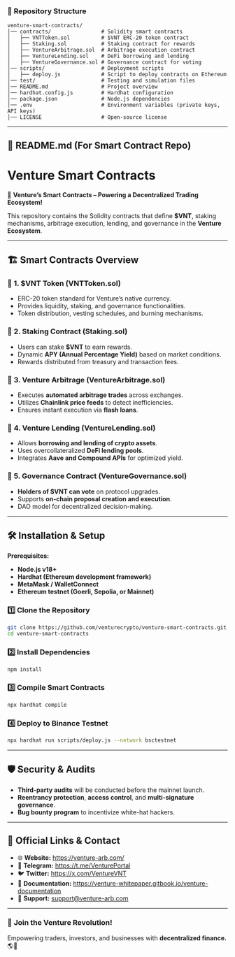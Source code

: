 ### 📂 **Repository Structure**
```
venture-smart-contracts/
│── contracts/                # Solidity smart contracts
│   ├── VNTToken.sol          # $VNT ERC-20 token contract
│   ├── Staking.sol           # Staking contract for rewards
│   ├── VentureArbitrage.sol  # Arbitrage execution contract
│   ├── VentureLending.sol    # DeFi borrowing and lending
│   ├── VentureGovernance.sol # Governance contract for voting
│── scripts/                  # Deployment scripts
│   ├── deploy.js             # Script to deploy contracts on Ethereum
│── test/                     # Testing and simulation files
│── README.md                 # Project overview
│── hardhat.config.js         # Hardhat configuration
│── package.json              # Node.js dependencies
│── .env                      # Environment variables (private keys, API keys)
│── LICENSE                   # Open-source license
```

---

## 📜 **README.md (For Smart Contract Repo)**

# **Venture Smart Contracts**
🚀 **Venture’s Smart Contracts – Powering a Decentralized Trading Ecosystem!**  

This repository contains the Solidity contracts that define **$VNT**, staking mechanisms, arbitrage execution, lending, and governance in the **Venture Ecosystem**.

---

## 🏗 **Smart Contracts Overview**

### 📌 **1. $VNT Token (VNTToken.sol)**
- ERC-20 token standard for Venture’s native currency.
- Provides liquidity, staking, and governance functionalities.
- Token distribution, vesting schedules, and burning mechanisms.

### 📌 **2. Staking Contract (Staking.sol)**
- Users can stake **$VNT** to earn rewards.
- Dynamic **APY (Annual Percentage Yield)** based on market conditions.
- Rewards distributed from treasury and transaction fees.

### 📌 **3. Venture Arbitrage (VentureArbitrage.sol)**
- Executes **automated arbitrage trades** across exchanges.
- Utilizes **Chainlink price feeds** to detect inefficiencies.
- Ensures instant execution via **flash loans**.

### 📌 **4. Venture Lending (VentureLending.sol)**
- Allows **borrowing and lending of crypto assets**.
- Uses overcollateralized **DeFi lending pools**.
- Integrates **Aave and Compound APIs** for optimized yield.

### 📌 **5. Governance Contract (VentureGovernance.sol)**
- **Holders of $VNT can vote** on protocol upgrades.
- Supports **on-chain proposal creation and execution**.
- DAO model for decentralized decision-making.

---

## 🛠 **Installation & Setup**
**Prerequisites:**  
- **Node.js v18+**
- **Hardhat (Ethereum development framework)**
- **MetaMask / WalletConnect**
- **Ethereum testnet (Goerli, Sepolia, or Mainnet)**

### **1️⃣ Clone the Repository**
```sh
git clone https://github.com/venturecrypto/venture-smart-contracts.git
cd venture-smart-contracts
```

### **2️⃣ Install Dependencies**
```sh
npm install
```

### **3️⃣ Compile Smart Contracts**
```sh
npx hardhat compile
```

### **4️⃣ Deploy to Binance Testnet**
```sh
npx hardhat run scripts/deploy.js --network bsctestnet
```

---

## 🛡 **Security & Audits**
- **Third-party audits** will be conducted before the mainnet launch.
- **Reentrancy protection**, **access control**, and **multi-signature governance**.
- **Bug bounty program** to incentivize white-hat hackers.

---

## 📩 **Official Links & Contact**  
- 🌐 **Website:** https://venture-arb.com/
- 💬 **Telegram:** https://t.me/VenturePortal
- 🐦 **Twitter:** https://x.com/VentureVNT
- 📂 **Documentation:** https://venture-whitepaper.gitbook.io/venture-documentation
- 📧 **Support:** [support@venture-arb.com](mailto:support@venture-arb.com)   

---

### 🚀 **Join the Venture Revolution!**  
Empowering traders, investors, and businesses with **decentralized finance.** 🌎💎  

